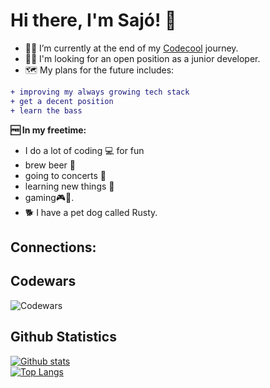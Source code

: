 # Hi there, I'm Sajó! 🧔

- 👨‍🎓 I’m currently at the end of my [Codecool](https://codecool.com/en/) journey.
- 👨‍💼 I'm looking for an open position as a junior developer.
- 🗺️ My plans for the future includes:
 ```diff
+ improving my always growing tech stack
+ get a decent position
+ learn the bass
```
**🆓 In my freetime:** 
- I do a lot of coding 💻 for fun 
- brew beer 🍺 
- going to concerts 🎸
- learning new things 📖 
- gaming🎮🎲.
- 🐕 I have a pet dog called Rusty. 

## Connections:


## Codewars  
![Codewars](https://github-readme-codewars-stats.herokuapp.com/api/?username=azarath1&card&customcolor=bg:0d1117_fg:0d1117_text:7f3ace)  
## Github Statistics  
[![Github stats](https://github-readme-stats.vercel.app/api?username=azarath1&count_private=true&show_icons=true&theme=midnight-purple&cache_seconds=2000)](https://github-readme-stats.vercel.app/api?username=azarath1&show_icons=true&theme=midnight-purple&cache_seconds=2000&count_private=true)  
[![Top Langs](https://github-readme-stats.vercel.app/api/top-langs/?username=azarath1&layout=compact&theme=midnight-purple)](https://github.com/anuraghazra/github-readme-stats)  
